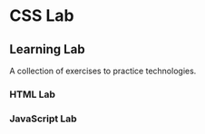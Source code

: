 # CSS Lab

## Learning Lab

A collection of exercises to practice technologies.

### HTML Lab

### JavaScript Lab
